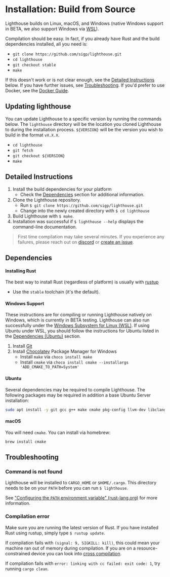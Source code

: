# Installation: Build from Source

Lighthouse builds on Linux, macOS, and Windows (native Windows support in
BETA, we also support Windows via [WSL][]).

Compilation should be easy. In fact, if you already have Rust and the build
dependencies installed, all you need is:

- `git clone https://github.com/sigp/lighthouse.git`
- `cd lighthouse`
- `git checkout stable`
- `make`

If this doesn't work or is not clear enough, see the [Detailed
Instructions](#detailed-instructions) below. If you have further issues, see
[Troubleshooting](#troubleshooting). If you'd prefer to use Docker, see the
[Docker Guide](./docker.md).

## Updating lighthouse

You can update Lighthouse to a specific version by running the commands below. The `lighthouse`
directory will be the location you cloned Lighthouse to during the installation process.
`${VERSION}` will be the version you wish to build in the format `vX.X.X`.

- `cd lighthouse`
- `git fetch`
- `git checkout ${VERSION}`
- `make`


## Detailed Instructions

1. Install the build dependencies for your platform
	- Check the [Dependencies](#dependencies) section for additional
		information.
1. Clone the Lighthouse repository.
    - Run `$ git clone https://github.com/sigp/lighthouse.git`
    - Change into the newly created directory with `$ cd lighthouse`
1. Build Lighthouse with `$ make`.
1. Installation was successful if `$ lighthouse --help` displays the command-line documentation.

> First time compilation may take several minutes. If you experience any
> failures, please reach out on [discord](https://discord.gg/cyAszAh) or
> [create an issue](https://github.com/sigp/lighthouse/issues/new).


## Dependencies

#### Installing Rust

The best way to install Rust (regardless of platform) is usually with [rustup](https://rustup.rs/)
- Use the `stable` toolchain (it's the default).

#### Windows Support

These instructions are for compiling or running Lighthouse natively on Windows, which is currently in
BETA testing. Lighthouse can also run successfully under the [Windows Subsystem for Linux (WSL)][WSL].
If using Ubuntu under WSL, you should follow the instructions for Ubuntu listed in the
[Dependencies (Ubuntu)](#ubuntu) section.

[WSL]: https://docs.microsoft.com/en-us/windows/wsl/about

1. Install [Git](https://git-scm.com/book/en/v2/Getting-Started-Installing-Git)
1. Install [Chocolatey](https://chocolatey.org/install) Package Manager for Windows
    - Install `make` via `choco install make`
    - Install `cmake` via `choco install cmake --installargs 'ADD_CMAKE_TO_PATH=System'`

#### Ubuntu

Several dependencies may be required to compile Lighthouse. The following
packages may be required in addition a base Ubuntu Server installation:

```bash
sudo apt install -y git gcc g++ make cmake pkg-config llvm-dev libclang-dev clang
```

#### macOS

You will need `cmake`. You can install via homebrew:

    brew install cmake


## Troubleshooting

### Command is not found

Lighthouse will be installed to `CARGO_HOME` or `$HOME/.cargo`. This directory
needs to be on your `PATH` before you can run `$ lighthouse`.

See ["Configuring the `PATH` environment variable"
(rust-lang.org)](https://www.rust-lang.org/tools/install) for more information.

### Compilation error

Make sure you are running the latest version of Rust. If you have installed Rust using rustup, simply type `$ rustup update`.

If compilation fails with `(signal: 9, SIGKILL: kill)`, this could mean your machine ran out of
memory during compilation. If you are on a resource-constrained device you can
look into [cross compilation](./cross-compiling.md).

If compilation fails with `error: linking with cc failed: exit code: 1`, try running `cargo clean`.

[WSL]: https://docs.microsoft.com/en-us/windows/wsl/about
